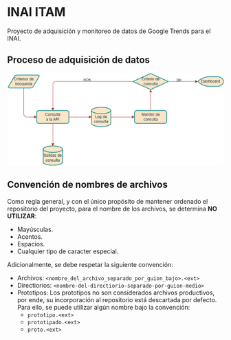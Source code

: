 # INAI ITAM

Proyecto de adquisición y monitoreo de datos de Google Trends para el INAI.

## Proceso de adquisición de datos

![adquisicion-datos](/diagramas-flujo/adquisicion_datos_trends_api.drawio.png)

## Convención de nombres de archivos

Como regla general, y con el único propósito de mantener ordenado el repositorio del proyecto, para el nombre de los archivos, se determina **NO UTILIZAR**:
-   Mayúsculas.
-   Acentos.
-   Espacios.
-   Cualquier tipo de caracter especial.

Adicionalmente, se debe respetar la siguiente convención:
-   Archivos: `<nombre_del_archivo_separado_por_guion_bajo>.<ext>`
-   Directiorios: `<nombre-del-directiorio-separado-por-guion-medio>`
-   Prototipos: Los prototipos no son considerados archivos productivos, por ende, su incorporación al repositorio está descartada por defecto. Para ello, se puede utilizar algún nombre bajo la convención:
    -   `prototipo.<ext>`
    -   `prototipado.<ext>`
    -   `proto.<ext>`